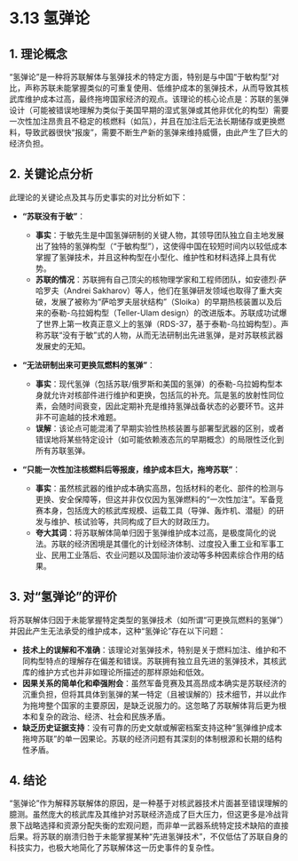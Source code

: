 # 3.13 氢弹论

## 1. 理论概念

“氢弹论”是一种将苏联解体与氢弹技术的特定方面，特别是与中国“于敏构型”对比，声称苏联未能掌握类似的可重复使用、低维护成本的氢弹技术，从而导致其核武库维护成本过高，最终拖垮国家经济的观点。该理论的核心论点是：苏联的氢弹设计（可能被错误地理解为类似于美国早期的湿式氢弹或其他非优化的构型）需要一次性加注昂贵且不稳定的核燃料（如氚），并且在加注后无法长期储存或更换燃料，导致武器很快“报废”，需要不断生产新的氢弹来维持威慑，由此产生了巨大的经济负担。

## 2. 关键论点分析

此理论的关键论点及其与历史事实的对比分析如下：

*   **“苏联没有于敏”**：
    *   **事实**：于敏先生是中国氢弹研制的关键人物，其领导团队独立自主地发展出了独特的氢弹构型（“于敏构型”），这使得中国在较短时间内以较低成本掌握了氢弹技术，并且这种构型在小型化、维护性和材料选择上具有优势。
    *   **苏联的情况**：苏联拥有自己顶尖的核物理学家和工程师团队，如安德烈·萨哈罗夫（Andrei Sakharov）等人，他们在氢弹研发领域也取得了重大突破，发展了被称为“萨哈罗夫层状结构”（Sloika）的早期热核装置以及后来的泰勒-乌拉姆构型（Teller-Ulam design）的改进版本。苏联成功试爆了世界上第一枚真正意义上的氢弹（RDS-37，基于泰勒-乌拉姆构型）。声称苏联“没有于敏”式的人物，从而无法研制出先进氢弹，是对苏联核武器发展史的无知。

*   **“无法研制出来可更换氚燃料的氢弹”**：
    *   **事实**：现代氢弹（包括苏联/俄罗斯和美国的氢弹）的泰勒-乌拉姆构型本身就允许对核部件进行维护和更换，包括氚的补充。氚是氢的放射性同位素，会随时间衰变，因此定期补充是维持氢弹战备状态的必要环节。这并非不可逾越的技术难题。
    *   **误解**：该论点可能混淆了早期实验性热核装置与部署型武器的区别，或者错误地将某些特定设计（如可能依赖液态氘的早期概念）的局限性泛化到所有苏联氢弹。

*   **“只能一次性加注核燃料后等报废，维护成本巨大，拖垮苏联”**：
    *   **事实**：虽然核武器的维护成本确实高昂，包括材料的老化、部件的检测与更换、安全保障等，但这并非仅仅因为氢弹燃料的“一次性加注”。军备竞赛本身，包括庞大的核武库规模、运载工具（导弹、轰炸机、潜艇）的研发与维护、核试验等，共同构成了巨大的财政压力。
    *   **夸大其词**：将苏联解体简单归因于氢弹维护成本过高，是极度简化的说法。苏联的经济困境是其僵化的计划经济体制、过度投入重工业和军事工业、民用工业落后、农业问题以及国际油价波动等多种因素综合作用的结果。

## 3. 对“氢弹论”的评价

将苏联解体归因于未能掌握特定类型的氢弹技术（如所谓“可更换氚燃料的氢弹”）并因此产生无法承受的维护成本，这种“氢弹论”存在以下问题：

*   **技术上的误解和不准确**：该理论对氢弹技术，特别是关于燃料加注、维护和不同构型特点的理解存在偏差和错误。苏联拥有独立且先进的氢弹技术，其核武库的维护方式也并非如理论所描述的那样原始和低效。
*   **因果关系的简单化和牵强附会**：虽然军备竞赛及其高昂成本确实是苏联经济的沉重负担，但将其具体到氢弹的某一特定（且被误解的）技术细节，并以此作为拖垮整个国家的主要原因，是缺乏说服力的。这忽略了苏联解体背后更为根本和复杂的政治、经济、社会和民族矛盾。
*   **缺乏历史证据支持**：没有可靠的历史文献或解密档案支持这种“氢弹维护成本拖垮苏联”的单一因果论。苏联的经济问题有其深刻的体制根源和长期的结构性矛盾。

## 4. 结论

“氢弹论”作为解释苏联解体的原因，是一种基于对核武器技术片面甚至错误理解的臆测。虽然庞大的核武库及其维护对苏联经济造成了巨大压力，但这更多是冷战背景下战略选择和资源分配失衡的宏观问题，而非单一武器系统特定技术缺陷的直接后果。将苏联的崩溃归咎于未能掌握某种“先进氢弹技术”，不仅低估了苏联自身的科技实力，也极大地简化了苏联解体这一历史事件的复杂性。